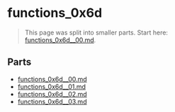 # functions_0x6d

> This page was split into smaller parts. Start here: [functions_0x6d__00.md](functions_0x6d__00.md).

## Parts

- [functions_0x6d__00.md](functions_0x6d__00.md)
- [functions_0x6d__01.md](functions_0x6d__01.md)
- [functions_0x6d__02.md](functions_0x6d__02.md)
- [functions_0x6d__03.md](functions_0x6d__03.md)
